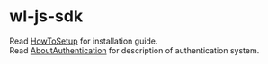 # wl-js-sdk
Read [HowToSetup](./WellnessLiving/doc/HowToSetup.md) for installation guide.  
Read [AboutAuthentication](./WellnessLiving/doc/AboutAuthentication.md) for description 
of authentication system.